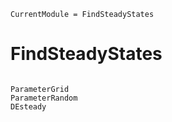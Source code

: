```@meta
CurrentModule = FindSteadyStates
```

# FindSteadyStates

```@index
```

```@docs
ParameterGrid
ParameterRandom
DEsteady
```
